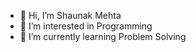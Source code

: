 - 👋 Hi, I’m Shaunak Mehta 
- 👀 I’m interested in Programming 
- 🌱 I’m currently learning Problem Solving 



<!---
ShaunakMehta20/ShaunakMehta20 is a ✨ special ✨ repository because its `README.md` (this file) appears on your GitHub profile.
You can click the Preview link to take a look at your changes.
--->
